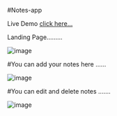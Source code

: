 #Notes-app

Live Demo [click here...](https://vipul1432.github.io/Notes-app/)

Landing Page.........

![image](https://user-images.githubusercontent.com/81670997/171983953-330a0718-3232-42f9-85f1-d613c8885770.png)

#You can add your notes here ......

![image](https://user-images.githubusercontent.com/81670997/171984012-8e4f4f71-aeda-4b1d-9438-8a5c53fd80a3.png)

#You can edit and delete notes .......

![image](https://user-images.githubusercontent.com/81670997/171984188-ab69fdcc-b87e-4607-bfd2-724944f40b0e.png)
